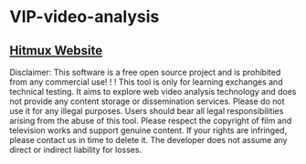 # VIP-video-analysis

## [Hitmux Website](https://hitmux.top)

Disclaimer:
This software is a free open source project and is prohibited from any commercial use! ! !
This tool is only for learning exchanges and technical testing. It aims to explore web video analysis technology and does not provide any content storage or dissemination services. Please do not use it for any illegal purposes. Users should bear all legal responsibilities arising from the abuse of this tool. Please respect the copyright of film and television works and support genuine content. If your rights are infringed, please contact us in time to delete it.
The developer does not assume any direct or indirect liability for losses.
